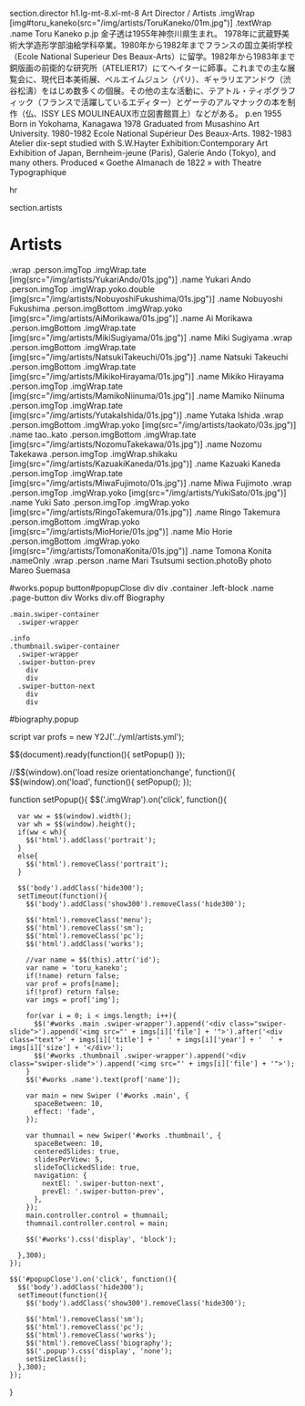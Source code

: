 section.director
  h1.lg-mt-8.xl-mt-8 Art Director / Artists
  .imgWrap [img#toru_kaneko(src="/img/artists/ToruKaneko/01m.jpg")]
  .textWrap
    .name Toru Kaneko
    p.jp 金子透は1955年神奈川県生まれ。  1978年に武蔵野美術大学造形学部油絵学科卒業。1980年から1982年までフランスの国立美術学校（Ecole National Superieur Des Beaux-Arts）に留学。1982年から1983年まで銅版画の前衛的な研究所（ATELIER17）にてヘイターに師事。これまでの主な展覧会に、現代日本美術展、ベルエイムジュン（パリ）、ギャラリエアンドウ（渋谷松濤）をはじめ数多くの個展。その他の主な活動に、テアトル・ティポグラフィック（フランスで活躍しているエディター）とゲーテのアルマナックの本を制作（仏、ISSY LES MOULINEAUX市立図書館買上）などがある。
    p.en 1955 Born in Yokohama, Kanagawa  1978 Graduated from Musashino Art University. 1980-1982 Ecole National Supérieur Des Beaux-Arts. 1982-1983 Atelier dix-sept studied with S.W.Hayter Exhibition:Contemporary Art Exhibition of Japan, Bernheim-jeune (Paris), Galerie Ando (Tokyo), and many others. Produced « Goethe Almanach de 1822 » with Theatre Typographique

hr

section.artists
  # Artists
  .wrap
    .person.imgTop
      .imgWrap.tate [img(src="/img/artists/YukariAndo/01s.jpg")]
      .name Yukari Ando
    .person.imgTop
      .imgWrap.yoko.double [img(src="/img/artists/NobuyoshiFukushima/01s.jpg")]
      .name Nobuyoshi Fukushima
    .person.imgBottom
      .imgWrap.yoko [img(src="/img/artists/AiMorikawa/01s.jpg")]
      .name Ai Morikawa
    .person.imgBottom
      .imgWrap.tate [img(src="/img/artists/MikiSugiyama/01s.jpg")]
      .name Miki Sugiyama
  .wrap
    .person.imgBottom
      .imgWrap.tate [img(src="/img/artists/NatsukiTakeuchi/01s.jpg")]
      .name Natsuki Takeuchi
    .person.imgBottom
      .imgWrap.tate [img(src="/img/artists/MikikoHirayama/01s.jpg")]
      .name Mikiko Hirayama
    .person.imgTop
      .imgWrap.tate [img(src="/img/artists/MamikoNiinuma/01s.jpg")]
      .name Mamiko Niinuma
    .person.imgTop
      .imgWrap.tate [img(src="/img/artists/YutakaIshida/01s.jpg")]
      .name Yutaka Ishida
  .wrap
    .person.imgBottom
      .imgWrap.yoko [img(src="/img/artists/taokato/03s.jpg")]
      .name tao..kato
    .person.imgBottom
      .imgWrap.tate [img(src="/img/artists/NozomuTakekawa/01s.jpg")]
      .name Nozomu Takekawa
    .person.imgTop
      .imgWrap.shikaku [img(src="/img/artists/KazuakiKaneda/01s.jpg")]
      .name Kazuaki Kaneda
    .person.imgTop
      .imgWrap.tate [img(src="/img/artists/MiwaFujimoto/01s.jpg")]
      .name Miwa Fujimoto
  .wrap
    .person.imgTop
      .imgWrap.yoko [img(src="/img/artists/YukiSato/01s.jpg")]
      .name Yuki Sato
    .person.imgTop
      .imgWrap.yoko [img(src="/img/artists/RingoTakemura/01s.jpg")]
      .name Ringo Takemura
    .person.imgBottom
      .imgWrap.yoko [img(src="/img/artists/MioHorie/01s.jpg")]
      .name Mio Horie
    .person.imgBottom
      .imgWrap.yoko [img(src="/img/artists/TomonaKonita/01s.jpg")]
      .name Tomona Konita
  .nameOnly
    .wrap
      .person
        .name Mari Tsutsumi
section.photoBy photo Mareo Suemasa
  

#works.popup
  button#popupClose
    div
    div
  .container
    .left-block
      .name
      .page-button
        div Works
        div.off Biography

    .main.swiper-container
      .swiper-wrapper

    .info
    .thumbnail.swiper-container
      .swiper-wrapper
      .swiper-button-prev
        div
        div
      .swiper-button-next
        div
        div

#biography.popup


script
  var profs = new Y2J('../yml/artists.yml');
  
  $$(document).ready(function(){
    setPopup()
  });

  //$$(window).on('load resize orientationchange', function(){
  $$(window).on('load', function(){
    setPopup();
  });

  function setPopup(){
    $$('.imgWrap').on('click', function(){

      var ww = $$(window).width();
      var wh = $$(window).height();
      if(ww < wh){
        $$('html').addClass('portrait');
      }
      else{
        $$('html').removeClass('portrait');
      }

      $$('body').addClass('hide300');
      setTimeout(function(){
        $$('body').addClass('show300').removeClass('hide300');

        $$('html').removeClass('menu');
        $$('html').removeClass('sm');
        $$('html').removeClass('pc');
        $$('html').addClass('works');

        //var name = $$(this).attr('id');
        var name = 'toru_kaneko';
        if(!name) return false;
        var prof = profs[name];
        if(!prof) return false;
        var imgs = prof['img'];

        for(var i = 0; i < imgs.length; i++){
          $$('#works .main .swiper-wrapper').append('<div class="swiper-slide">').append('<img src="' + imgs[i]['file'] + '">').after('<div class="text">' + imgs[i]['title'] + '  ' + imgs[i]['year'] + '  ' + imgs[i]['size'] + '</div>');
          $$('#works .thumbnail .swiper-wrapper').append('<div class="swiper-slide">').append('<img src="' + imgs[i]['file'] + '">');
        }
        $$('#works .name').text(prof['name']);

        var main = new Swiper ('#works .main', {
          spaceBetween: 10,
          effect: 'fade',
        });

        var thumnail = new Swiper('#works .thumbnail', {
          spaceBetween: 10,
          centeredSlides: true,
          slidesPerView: 5,
          slideToClickedSlide: true,
          navigation: {
            nextEl: '.swiper-button-next',
            prevEl: '.swiper-button-prev',
          },
        });
        main.controller.control = thumnail;
        thumnail.controller.control = main;

        $$('#works').css('display', 'block');

      },300);
    });

    $$('#popupClose').on('click', function(){
      $$('body').addClass('hide300');
      setTimeout(function(){
        $$('body').addClass('show300').removeClass('hide300');

        $$('html').removeClass('sm');
        $$('html').removeClass('pc');
        $$('html').removeClass('works');
        $$('html').removeClass('biography');
        $$('.popup').css('display', 'none');
        setSizeClass();
      },300);
    });
  } 





